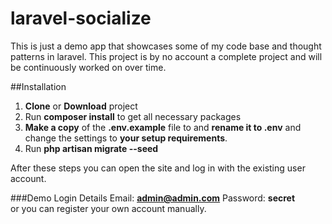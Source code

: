 # laravel-socialize

This is just a demo app that showcases some of my code base and thought patterns in laravel. This project is by no account a complete project and will be continuously worked on over time.

##Installation
1. **Clone** or **Download** project 
2. Run **composer install** to get all necessary packages 
3. **Make a copy** of the **.env.example** file to and **rename it to .env** and change the settings to **your setup requirements**. 
4. Run **php artisan migrate --seed** 

After these steps you can open the site and log in with the existing user account.

###Demo Login Details
Email: **admin@admin.com** Password: **secret**<br />
or you can register your own account manually.

